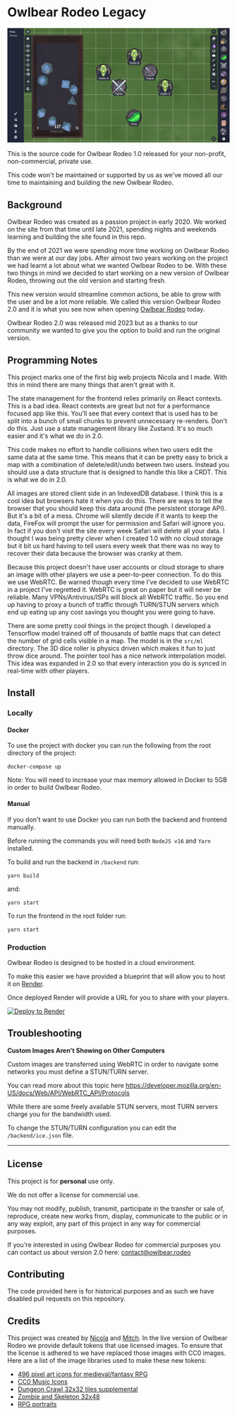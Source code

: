 # Owlbear Rodeo Legacy

![Demo Image](/demo.jpg)

This is the source code for Owlbear Rodeo 1.0 released for your non-profit, non-commercial, private use.

This code won't be maintained or supported by us as we've moved all our time to maintaining and building the new Owlbear Rodeo.

## Background

Owlbear Rodeo was created as a passion project in early 2020.
We worked on the site from that time until late 2021, spending nights and weekends learning and building the site found in this repo.

By the end of 2021 we were spending more time working on Owlbear Rodeo than we were at our day jobs. After almost two years working on the project we had learnt a lot about what we wanted Owlbear Rodeo to be. With these two things in mind we decided to start working on a new version of Owlbear Rodeo, throwing out the old version and starting fresh.

This new version would streamline common actions, be able to grow with the user and be a lot more reliable. We called this version Owlbear Rodeo 2.0 and it is what you see now when opening [Owlbear Rodeo](https://owlbear.app) today.

Owlbear Rodeo 2.0 was released mid 2023 but as a thanks to our community we wanted to give you the option to build and run the original version.

## Programming Notes

This project marks one of the first big web projects Nicola and I made. With this in mind there are many things that aren't great with it.

The state management for the frontend relies primarily on React contexts. This is a bad idea. React contexts are great but not for a performance focused app like this. You'll see that every context that is used has to be split into a bunch of small chunks to prevent unnecessary re-renders. Don't do this. Just use a state management library like Zustand. It's so much easier and it's what we do in 2.0.

This code makes no effort to handle collisions when two users edit the same data at the same time. This means that it can be pretty easy to brick a map with a combination of delete/edit/undo between two users. Instead you should use a data structure that is designed to handle this like a CRDT. This is what we do in 2.0.

All images are stored client side in an IndexedDB database. I think this is a cool idea but browsers hate it when you do this. There are ways to tell the browser that you should keep this data around (the persistent storage API). But it's a bit of a mess. Chrome will silently decide if it wants to keep the data, FireFox will prompt the user for permission and Safari will ignore you. In fact if you don't visit the site every week Safari will delete all your data.
I thought I was being pretty clever when I created 1.0 with no cloud storage but it bit us hard having to tell users every week that there was no way to recover their data because the browser was cranky at them.

Because this project doesn't have user accounts or cloud storage to share an image with other players we use a peer-to-peer connection. To do this we use WebRTC. Be warned though every time I've decided to use WebRTC in a project I've regretted it. WebRTC is great on paper but it will never be reliable. Many VPNs/Antivirus/ISPs will block all WebRTC traffic. So you end up having to proxy a bunch of traffic through TURN/STUN servers which end up eating up any cost savings you thought you were going to have.

There are some pretty cool things in the project though.
I developed a Tensorflow model trained off of thousands of battle maps that can detect the number of grid cells visible in a map. The model is in the `src/ml` directory.
The 3D dice roller is physics driven which makes it fun to just throw dice around.
The pointer tool has a nice network interpolation model. This idea was expanded in 2.0 so that every interaction you do is synced in real-time with other players.

## Install

### Locally

#### **Docker**

To use the project with docker you can run the following from the root directory of the project:

```
docker-compose up
```

Note: You will need to increase your max memory allowed in Docker to 5GB in order to build Owlbear Rodeo.

#### **Manual**

If you don't want to use Docker you can run both the backend and frontend manually.

Before running the commands you will need both `NodeJS v16` and `Yarn` installed.

To build and run the backend in `/backend` run:

```
yarn build
```

and:

```
yarn start
```

To run the frontend in the root folder run:

```
yarn start
```

### Production

Owlbear Rodeo is designed to be hosted in a cloud environment.

To make this easier we have provided a blueprint that will allow you to host it on [Render](https://render.com/).

Once deployed Render will provide a URL for you to share with your players.

[![Deploy to Render](https://render.com/images/deploy-to-render-button.svg)](https://render.com/deploy)

## Troubleshooting

**Custom Images Aren't Showing on Other Computers**

Custom images are transferred using WebRTC in order to navigate some networks you must define a STUN/TURN server.

You can read more about this topic here https://developer.mozilla.org/en-US/docs/Web/API/WebRTC_API/Protocols

While there are some freely available STUN servers, most TURN servers charge you for the bandwidth used.

To change the STUN/TURN configuration you can edit the `/backend/ice.json` file.

---

## License

This project is for **personal** use only.

We do not offer a license for commercial use.

You may not modify, publish, transmit, participate in the transfer or sale of, reproduce, create new works from, display, communicate to the public or in any way exploit, any part of this project in any way for commercial purposes.

If you're interested in using Owlbear Rodeo for commercial purposes you can contact us about version 2.0 here: contact@owlbear.rodeo

## Contributing

The code provided here is for historical purposes and as such we have disabled pull requests on this repository.

## Credits

This project was created by [Nicola](https://github.com/nthouliss) and [Mitch](https://github.com/mitchemmc).
In the live version of Owlbear Rodeo we provide default tokens that use licensed images.
To ensure that the license is adhered to we have replaced those images with CC0 images.
Here are a list of the image libraries used to make these new tokens:

- [496 pixel art icons for medieval/fantasy RPG](https://opengameart.org/content/496-pixel-art-icons-for-medievalfantasy-rpg)
- [CC0 Music Icons](https://opengameart.org/content/cc0-music-icons)
- [Dungeon Crawl 32x32 tiles supplemental](https://opengameart.org/content/dungeon-crawl-32x32-tiles-supplemental)
- [Zombie and Skeleton 32x48](https://opengameart.org/content/zombie-and-skeleton-32x48)
- [RPG portraits](https://opengameart.org/content/rpg-portraits)
